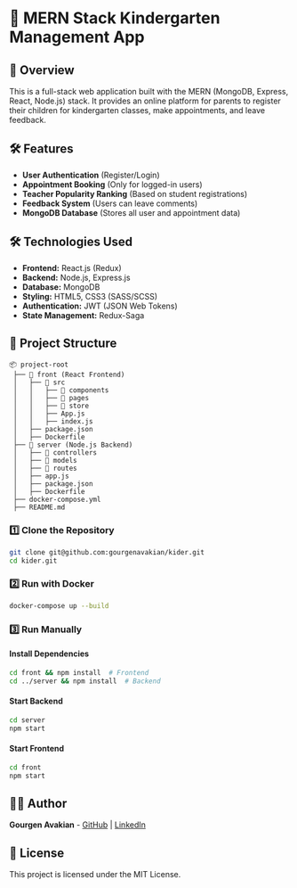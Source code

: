 # 📌 MERN Stack Kindergarten Management App

## 📖  Overview
This is a full-stack web application built with the MERN (MongoDB, Express, React, Node.js) stack. It provides an online platform for parents to register their children for kindergarten classes, make appointments, and leave feedback.

## 🛠 Features
- **User Authentication** (Register/Login)
- **Appointment Booking** (Only for logged-in users)
- **Teacher Popularity Ranking** (Based on student registrations)
- **Feedback System** (Users can leave comments)
- **MongoDB Database** (Stores all user and appointment data)

## 🛠  Technologies Used
- **Frontend:** React.js (Redux)
- **Backend:** Node.js, Express.js
- **Database:** MongoDB
- **Styling:** HTML5, CSS3 (SASS/SCSS)
- **Authentication:** JWT (JSON Web Tokens)
- **State Management:** Redux-Saga

## 📂 Project Structure
```
📦 project-root  
 ├── 📂 front (React Frontend)  
 │   ├── 📂 src  
 │   │   ├── 📂 components  
 │   │   ├── 📂 pages  
 │   │   ├── 📂 store  
 │   │   ├── App.js  
 │   │   ├── index.js  
 │   ├── package.json  
 │   ├── Dockerfile  
 ├── 📂 server (Node.js Backend)  
 │   ├── 📂 controllers  
 │   ├── 📂 models  
 │   ├── 📂 routes  
 │   ├── app.js  
 │   ├── package.json  
 │   ├── Dockerfile  
 ├── docker-compose.yml  
 ├── README.md  
```

### 1️⃣ Clone the Repository
```bash
git clone git@github.com:gourgenavakian/kider.git
cd kider.git
```

### 2️⃣ Run with Docker
```bash
docker-compose up --build
```

### 3️⃣ Run Manually
#### Install Dependencies
```bash
cd front && npm install  # Frontend
cd ../server && npm install  # Backend
```

#### Start Backend
```bash
cd server
npm start
```

#### Start Frontend
```bash
cd front
npm start
```

## 👨‍💻 Author
**Gourgen Avakian** - [GitHub](https://github.com/gourgenavakian) | [LinkedIn](https://www.linkedin.com/in/gourgen-avakian/)

## 📄  License
This project is licensed under the MIT License.

